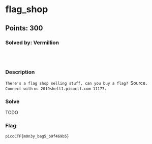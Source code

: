 # flag_shop
## Points: 300
### Solved by: Vermillion
<br></br>
### Description

`There's a flag shop selling stuff, can you buy a flag? `Source`. Connect with` `nc 2019shell1.picoctf.com 11177.`

### Solve

TODO

### Flag:
`picoCTF{m0n3y_bag5_b9f469b5}`
